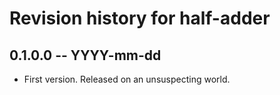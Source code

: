 # Revision history for half-adder

## 0.1.0.0 -- YYYY-mm-dd

* First version. Released on an unsuspecting world.
